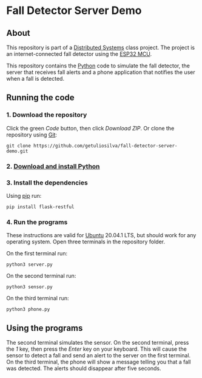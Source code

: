 # Fall Detector Server Demo

## About

This repository is part of a [Distributed Systems](https://www.freecodecamp.org/news/a-thorough-introduction-to-distributed-systems-3b91562c9b3c/) class project. The project is an internet-connected fall detector using the [ESP32 MCU](https://www.espressif.com/en/products/socs/esp32).

This repository contains the [Python](https://www.python.org/) code to simulate the fall detector, the server that receives fall alerts and a phone application that notifies the user when a fall is detected.

## Running the code

### 1. Download the repository

Click the green *Code* button, then click *Download ZIP*. Or clone the repository using [Git](https://git-scm.com/):

`git clone https://github.com/getuliosilva/fall-detector-server-demo.git`

### 2. [Download and install Python](https://wiki.python.org/moin/BeginnersGuide/Download)

### 3. Install the dependencies

Using [pip](https://pip.pypa.io/en/stable/) run:

`pip install flask-restful `

### 4. Run the programs

These instructions are valid for [Ubuntu](https://ubuntu.com/desktop) 20.04.1 LTS, but should work for any operating system.
Open three terminals in the repository folder. 

On the first terminal run:

`python3 server.py`

On the second terminal run:

`python3 sensor.py`

On the third terminal run:

`python3 phone.py`

## Using the programs

The second terminal simulates the sensor. On the second terminal, press the *1* key, then press the *Enter* key on your keyboard. This will cause the sensor to detect a fall and send an alert to the server on the first terminal. On the third terminal, the phone will show a message telling you that a fall was detected. The alerts should disappear after five seconds.
